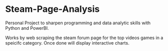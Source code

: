 # Steam-Page-Analysis
Personal Project to sharpen programming and data analytic skills with Python and PowerBI.

Works by web scraping the steam forum page for the top videos games in a speicifc category. Once done
will display interactive charts.
